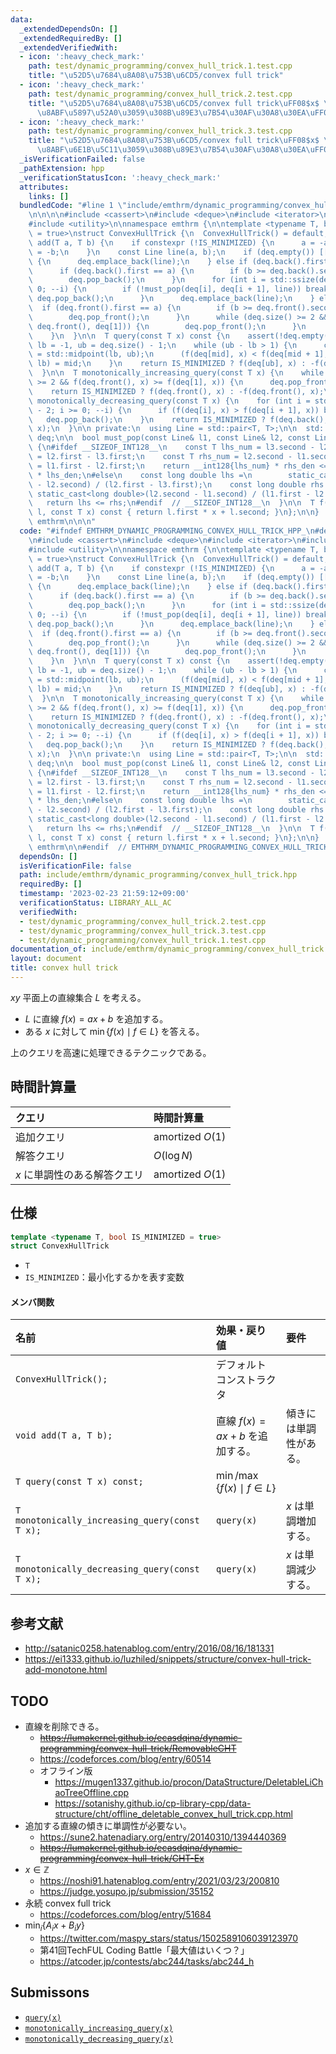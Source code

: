 ```yaml
---
data:
  _extendedDependsOn: []
  _extendedRequiredBy: []
  _extendedVerifiedWith:
  - icon: ':heavy_check_mark:'
    path: test/dynamic_programming/convex_hull_trick.1.test.cpp
    title: "\u52D5\u7684\u8A08\u753B\u6CD5/convex full trick"
  - icon: ':heavy_check_mark:'
    path: test/dynamic_programming/convex_hull_trick.2.test.cpp
    title: "\u52D5\u7684\u8A08\u753B\u6CD5/convex full trick\uFF08$x$ \u304C\u5358\
      \u8ABF\u5897\u52A0\u3059\u308B\u89E3\u7B54\u30AF\u30A8\u30EA\uFF09"
  - icon: ':heavy_check_mark:'
    path: test/dynamic_programming/convex_hull_trick.3.test.cpp
    title: "\u52D5\u7684\u8A08\u753B\u6CD5/convex full trick\uFF08$x$ \u304C\u5358\
      \u8ABF\u6E1B\u5C11\u3059\u308B\u89E3\u7B54\u30AF\u30A8\u30EA\uFF09"
  _isVerificationFailed: false
  _pathExtension: hpp
  _verificationStatusIcon: ':heavy_check_mark:'
  attributes:
    links: []
  bundledCode: "#line 1 \"include/emthrm/dynamic_programming/convex_hull_trick.hpp\"\
    \n\n\n\n#include <cassert>\n#include <deque>\n#include <iterator>\n#include <numeric>\n\
    #include <utility>\n\nnamespace emthrm {\n\ntemplate <typename T, bool IS_MINIMIZED\
    \ = true>\nstruct ConvexHullTrick {\n  ConvexHullTrick() = default;\n\n  void\
    \ add(T a, T b) {\n    if constexpr (!IS_MINIMIZED) {\n      a = -a;\n      b\
    \ = -b;\n    }\n    const Line line(a, b);\n    if (deq.empty()) [[unlikely]]\
    \ {\n      deq.emplace_back(line);\n    } else if (deq.back().first >= a) {\n\
    \      if (deq.back().first == a) {\n        if (b >= deq.back().second) return;\n\
    \        deq.pop_back();\n      }\n      for (int i = std::ssize(deq) - 2; i >=\
    \ 0; --i) {\n        if (!must_pop(deq[i], deq[i + 1], line)) break;\n       \
    \ deq.pop_back();\n      }\n      deq.emplace_back(line);\n    } else {\n    \
    \  if (deq.front().first == a) {\n        if (b >= deq.front().second) return;\n\
    \        deq.pop_front();\n      }\n      while (deq.size() >= 2 && must_pop(line,\
    \ deq.front(), deq[1])) {\n        deq.pop_front();\n      }\n      deq.emplace_front(line);\n\
    \    }\n  }\n\n  T query(const T x) const {\n    assert(!deq.empty());\n    int\
    \ lb = -1, ub = deq.size() - 1;\n    while (ub - lb > 1) {\n      const int mid\
    \ = std::midpoint(lb, ub);\n      (f(deq[mid], x) < f(deq[mid + 1], x) ? ub :\
    \ lb) = mid;\n    }\n    return IS_MINIMIZED ? f(deq[ub], x) : -f(deq[ub], x);\n\
    \  }\n\n  T monotonically_increasing_query(const T x) {\n    while (deq.size()\
    \ >= 2 && f(deq.front(), x) >= f(deq[1], x)) {\n      deq.pop_front();\n    }\n\
    \    return IS_MINIMIZED ? f(deq.front(), x) : -f(deq.front(), x);\n  }\n\n  T\
    \ monotonically_decreasing_query(const T x) {\n    for (int i = std::ssize(deq)\
    \ - 2; i >= 0; --i) {\n      if (f(deq[i], x) > f(deq[i + 1], x)) break;\n   \
    \   deq.pop_back();\n    }\n    return IS_MINIMIZED ? f(deq.back(), x) : -f(deq.back(),\
    \ x);\n  }\n\n private:\n  using Line = std::pair<T, T>;\n\n  std::deque<Line>\
    \ deq;\n\n  bool must_pop(const Line& l1, const Line& l2, const Line& l3) const\
    \ {\n#ifdef __SIZEOF_INT128__\n    const T lhs_num = l3.second - l2.second, lhs_den\
    \ = l2.first - l3.first;\n    const T rhs_num = l2.second - l1.second, rhs_den\
    \ = l1.first - l2.first;\n    return __int128{lhs_num} * rhs_den <= __int128{rhs_num}\
    \ * lhs_den;\n#else\n    const long double lhs =\n        static_cast<long double>(l3.second\
    \ - l2.second) / (l2.first - l3.first);\n    const long double rhs =\n       \
    \ static_cast<long double>(l2.second - l1.second) / (l1.first - l2.first);\n \
    \   return lhs <= rhs;\n#endif  // __SIZEOF_INT128__\n  }\n\n  T f(const Line&\
    \ l, const T x) const { return l.first * x + l.second; }\n};\n\n}  // namespace\
    \ emthrm\n\n\n"
  code: "#ifndef EMTHRM_DYNAMIC_PROGRAMMING_CONVEX_HULL_TRICK_HPP_\n#define EMTHRM_DYNAMIC_PROGRAMMING_CONVEX_HULL_TRICK_HPP_\n\
    \n#include <cassert>\n#include <deque>\n#include <iterator>\n#include <numeric>\n\
    #include <utility>\n\nnamespace emthrm {\n\ntemplate <typename T, bool IS_MINIMIZED\
    \ = true>\nstruct ConvexHullTrick {\n  ConvexHullTrick() = default;\n\n  void\
    \ add(T a, T b) {\n    if constexpr (!IS_MINIMIZED) {\n      a = -a;\n      b\
    \ = -b;\n    }\n    const Line line(a, b);\n    if (deq.empty()) [[unlikely]]\
    \ {\n      deq.emplace_back(line);\n    } else if (deq.back().first >= a) {\n\
    \      if (deq.back().first == a) {\n        if (b >= deq.back().second) return;\n\
    \        deq.pop_back();\n      }\n      for (int i = std::ssize(deq) - 2; i >=\
    \ 0; --i) {\n        if (!must_pop(deq[i], deq[i + 1], line)) break;\n       \
    \ deq.pop_back();\n      }\n      deq.emplace_back(line);\n    } else {\n    \
    \  if (deq.front().first == a) {\n        if (b >= deq.front().second) return;\n\
    \        deq.pop_front();\n      }\n      while (deq.size() >= 2 && must_pop(line,\
    \ deq.front(), deq[1])) {\n        deq.pop_front();\n      }\n      deq.emplace_front(line);\n\
    \    }\n  }\n\n  T query(const T x) const {\n    assert(!deq.empty());\n    int\
    \ lb = -1, ub = deq.size() - 1;\n    while (ub - lb > 1) {\n      const int mid\
    \ = std::midpoint(lb, ub);\n      (f(deq[mid], x) < f(deq[mid + 1], x) ? ub :\
    \ lb) = mid;\n    }\n    return IS_MINIMIZED ? f(deq[ub], x) : -f(deq[ub], x);\n\
    \  }\n\n  T monotonically_increasing_query(const T x) {\n    while (deq.size()\
    \ >= 2 && f(deq.front(), x) >= f(deq[1], x)) {\n      deq.pop_front();\n    }\n\
    \    return IS_MINIMIZED ? f(deq.front(), x) : -f(deq.front(), x);\n  }\n\n  T\
    \ monotonically_decreasing_query(const T x) {\n    for (int i = std::ssize(deq)\
    \ - 2; i >= 0; --i) {\n      if (f(deq[i], x) > f(deq[i + 1], x)) break;\n   \
    \   deq.pop_back();\n    }\n    return IS_MINIMIZED ? f(deq.back(), x) : -f(deq.back(),\
    \ x);\n  }\n\n private:\n  using Line = std::pair<T, T>;\n\n  std::deque<Line>\
    \ deq;\n\n  bool must_pop(const Line& l1, const Line& l2, const Line& l3) const\
    \ {\n#ifdef __SIZEOF_INT128__\n    const T lhs_num = l3.second - l2.second, lhs_den\
    \ = l2.first - l3.first;\n    const T rhs_num = l2.second - l1.second, rhs_den\
    \ = l1.first - l2.first;\n    return __int128{lhs_num} * rhs_den <= __int128{rhs_num}\
    \ * lhs_den;\n#else\n    const long double lhs =\n        static_cast<long double>(l3.second\
    \ - l2.second) / (l2.first - l3.first);\n    const long double rhs =\n       \
    \ static_cast<long double>(l2.second - l1.second) / (l1.first - l2.first);\n \
    \   return lhs <= rhs;\n#endif  // __SIZEOF_INT128__\n  }\n\n  T f(const Line&\
    \ l, const T x) const { return l.first * x + l.second; }\n};\n\n}  // namespace\
    \ emthrm\n\n#endif  // EMTHRM_DYNAMIC_PROGRAMMING_CONVEX_HULL_TRICK_HPP_\n"
  dependsOn: []
  isVerificationFile: false
  path: include/emthrm/dynamic_programming/convex_hull_trick.hpp
  requiredBy: []
  timestamp: '2023-02-23 21:59:12+09:00'
  verificationStatus: LIBRARY_ALL_AC
  verifiedWith:
  - test/dynamic_programming/convex_hull_trick.2.test.cpp
  - test/dynamic_programming/convex_hull_trick.3.test.cpp
  - test/dynamic_programming/convex_hull_trick.1.test.cpp
documentation_of: include/emthrm/dynamic_programming/convex_hull_trick.hpp
layout: document
title: convex hull trick
---
```


$xy$ 平面上の直線集合 $L$ を考える。

- $L$ に直線 $f(x) = ax + b$ を追加する。
- ある $x$ に対して $\min \lbrace f(x) \mid f \in L \rbrace$ を答える。

上のクエリを高速に処理できるテクニックである。


## 時間計算量

|クエリ|時間計算量|
|:--|:--|
|追加クエリ|amortized $O(1)$|
|解答クエリ|$O(\log{N})$|
|$x$ に単調性のある解答クエリ|amortized $O(1)$|


## 仕様

```cpp
template <typename T, bool IS_MINIMIZED = true>
struct ConvexHullTrick
```

- `T`
- `IS_MINIMIZED`：最小化するかを表す変数

#### メンバ関数

|名前|効果・戻り値|要件|
|:--|:--|:--|
|`ConvexHullTrick();`|デフォルトコンストラクタ||
|`void add(T a, T b);`|直線 $f(x) = ax + b$ を追加する。|傾きには単調性がある。|
|`T query(const T x) const;`|$\min \text{/} \max \lbrace f(x) \mid f \in L \rbrace$||
|`T monotonically_increasing_query(const T x);`|`query(x)`|$x$ は単調増加する。|
|`T monotonically_decreasing_query(const T x);`|`query(x)`|$x$ は単調減少する。|


## 参考文献

- http://satanic0258.hatenablog.com/entry/2016/08/16/181331
- https://ei1333.github.io/luzhiled/snippets/structure/convex-hull-trick-add-monotone.html


## TODO

- 直線を削除できる。
  - ~~https://lumakernel.github.io/ecasdqina/dynamic-programming/convex-hull-trick/RemovableCHT~~
  - https://codeforces.com/blog/entry/60514
  - オフライン版
    - https://mugen1337.github.io/procon/DataStructure/DeletableLiChaoTreeOffline.cpp
    - https://sotanishy.github.io/cp-library-cpp/data-structure/cht/offline_deletable_convex_hull_trick.cpp.html
- 追加する直線の傾きに単調性が必要ない。
  - https://sune2.hatenadiary.org/entry/20140310/1394440369
  - ~~https://lumakernel.github.io/ecasdqina/dynamic-programming/convex-hull-trick/CHT-Ex~~
- $x \in \mathbb{Z}$
  - https://noshi91.hatenablog.com/entry/2021/03/23/200810
  - https://judge.yosupo.jp/submission/35152
- 永続 convex full trick
  - https://codeforces.com/blog/entry/51684
- $\min_i \lbrace A_i x + B_i y \rbrace$
  - https://twitter.com/maspy_stars/status/1502589106039123970
  - 第41回TechFUL Coding Battle「最大値はいくつ？」
  - https://atcoder.jp/contests/abc244/tasks/abc244_h


## Submissons

- [`query(x)`](https://atcoder.jp/contests/dp/submissions/26064258)
- [`monotonically_increasing_query(x)`](https://atcoder.jp/contests/dp/submissions/26064281)
- [`monotonically_decreasing_query(x)`](https://atcoder.jp/contests/dp/submissions/26064320)
